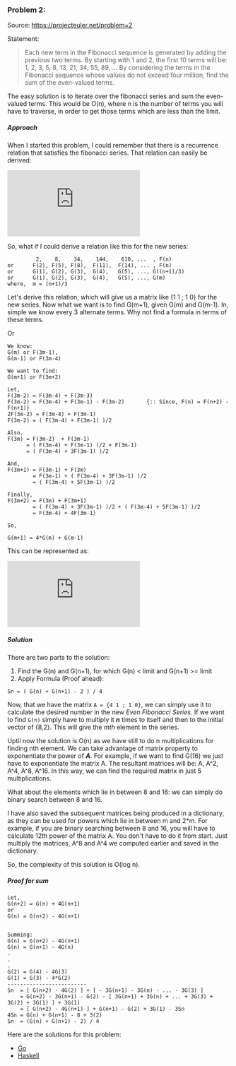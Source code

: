 ### Problem 2:

Source: https://projecteuler.net/problem=2

Statement:
> Each new term in the Fibonacci sequence is generated by adding the previous two terms. By starting with 1 and 2, the first 10 terms will be:
                                          1, 2, 3, 5, 8, 13, 21, 34, 55, 89, ...
By considering the terms in the Fibonacci sequence whose values do not exceed four million, find the sum of the even-valued terms.

The easy solution is to iterate over the fibonacci series and sum the even-valued terms. This would be O(n), where n is the number of terms you will have to traverse, in order to get those terms which are less than the limit.

##### Approach

When I started this problem, I could remember that there is a recurrence relation that satisfies the fibonacci series. That relation can easily be derived:

![equation](http://www.sciweavers.org/tex2img.php?eq=%5Cleft%28%0A%5Cbegin%7Barray%7D%7Bccc%7D%0A1%20%26%201%20%5C%5C%0A1%20%26%200%20%5C%5C%0A%5Cend%7Barray%7D%20%5Cright%29%20%5Cleft%28%0A%5Cbegin%7Barray%7D%7Bccc%7D%0AF_n%20%5C%5C%0AF_n_-_1%20%5C%5C%0A%5Cend%7Barray%7D%20%5Cright%29%20%3D%20%5Cleft%28%0A%5Cbegin%7Barray%7D%7Bccc%7D%0AF_n_%2B_1%20%5C%5C%0AF_n%20%5C%5C%20%0A%5Cend%7Barray%7D%20%5Cright%29%0A%0A%0A&bc=White&fc=Black&im=jpg&fs=12&ff=arev&edit=0)

So, what if I could derive a relation like this for the new series:
```
         2,    8,    34,    144,    610, ...  , F(n)
or      F(2), F(5), F(8),  F(11),  F(14), ... , F(n)
or      G(1), G(2), G(3),  G(4),   G(5), ..., G((n+1)/3)
or      G(1), G(2), G(3),  G(4),   G(5), ..., G(m)
where,  m = (n+1)/3
```

Let's derive this relation, which will give us a matrix like {1 1 ; 1 0} for the new series. Now what we want is to find G(m+1), given G(m) and G(m-1).
In, simple we know every 3 alternate terms. Why not find a formula in terms of these terms.


Or
```
We know:
G(m) or F(3m-1),
G(m-1) or F(3m-4)

We want to find:
G(m+1) or F(3m+2)

Let,
F(3m-2) = F(3m-4) + F(3m-3)
F(3m-2) = F(3m-4) + F(3m-1) - F(3m-2)       {:: Since, F(n) = F(n+2) - F(n+1)}
2F(3m-2) = F(3m-4) + F(3m-1)
F(3m-2) = ( F(3m-4) + F(3m-1) )/2

Also,
F(3m) = F(3m-2)  + F(3m-1)
      = ( F(3m-4) + F(3m-1) )/2 + F(3m-1)
      = ( F(3m-4) + 3F(3m-1) )/2

And,
F(3m+1) = F(3m-1) + F(3m)
        = F(3m-1) + ( F(3m-4) + 3F(3m-1) )/2
        = ( F(3m-4) + 5F(3m-1) )/2

Finally,
F(3m+2) = F(3m) + F(3m+1)
        = ( F(3m-4) + 3F(3m-1) )/2 + ( F(3m-4) + 5F(3m-1) )/2
        = F(3m-4) + 4F(3m-1)

So,

G(m+1) = 4*G(m) + G(m-1)
```

This can be represented as:

![equation](http://www.sciweavers.org/tex2img.php?eq=%5Cleft%28%0A%5Cbegin%7Barray%7D%7Bccc%7D%0A4%20%26%201%20%5C%5C%0A1%20%26%200%20%5C%5C%0A%5Cend%7Barray%7D%20%5Cright%29%20%5Cleft%28%0A%5Cbegin%7Barray%7D%7Bccc%7D%0AG_m%20%5C%5C%0AG_m_-_1%20%5C%5C%0A%5Cend%7Barray%7D%20%5Cright%29%20%3D%20%5Cleft%28%0A%5Cbegin%7Barray%7D%7Bccc%7D%0AG_m_%2B_1%20%5C%5C%0AG_m%20%5C%5C%20%0A%5Cend%7Barray%7D%20%5Cright%29%0A%0A%0A&bc=White&fc=Black&im=jpg&fs=12&ff=arev&edit=0)

##### Solution

There are two parts to the solution:
1. Find the G(n) and G(n+1), for which G(n) < limit and G(n+1) >= limit
2. Apply Formula (Proof ahead):
```
Sn = ( G(n) + G(n+1) - 2 ) / 4
```

Now, that we have the matrix `A = {4 1 ; 1 0}`, we can simply use it to calculate the desired number in the new _Even Fibonacci Series_. If we want to find `G(n)` simply have to multiply it **_n_** times to itself and then to the initial vector of {8,2}. This will give the _mth_ element in the series.

Uptil now the solution is O(n) as we have still to do n multiplications for finding nth element. We can take advantage of matrix property to exponentiate the power of **_A_**.
For example, if we want to find G(16) we just have to exponentiate the matrix A. The resultant matrices will be: A, A^2, A^4, A^8, A^16. In this way, we can find the required matrix in just 5 multiplications.

What about the elements which lie in between 8 and 16: we can simply do binary search between 8 and 16.

I have also saved the subsequent matrices being produced in a dictionary, as they can be used for powers which lie in between m and 2*m. For example, if you are binary searching between 8 and 16, you will have to calculate 12th power of the matrix A. You don't have to do it from start. Just multiply the matrices, A^8 and A^4 we computed earlier and saved in the dictionary.

So, the complexity of this solution is O(log n).

##### Proof for sum

```
Let,
G(n+2) = G(n) + 4G(n+1)
or
G(n) = G(n+2) - 4G(n+1)


Summing:
G(n) = G(n+2) - 4G(n+1)
G(n) = G(n+1) - 4G(n)
.
.
.
G(2) = G(4) - 4G(3)
G(1) = G(3) - 4*G(2)
-------------------------
Sn  = [ G(n+2) - 4G(2) ] + [ - 3G(n+1) - 3G(n) - ... - 3G(3) ]
    = G(n+2) - 3G(n+1) - G(2) - [ 3G(n+1) + 3G(n) + ... + 3G(3) + 3G(2) + 3G(1) ] + 3G(1)
    = [ G(n+2) - 4G(n+1) ] + G(n+1) - G(2) + 3G(1) - 3Sn
4Sn = G(n) + G(n+1) - 8 + 3(2)
Sn  = (G(n) + G(n+1) - 2) / 4
```

Here are the solutions for this problem:
- [Go](go/problem2.go)
- [Haskell](haskell/problem2.hs)